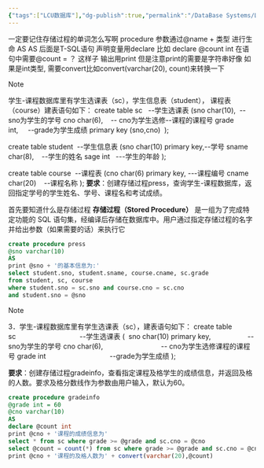 ```yaml
---
{"tags":["LCU数据库"],"dg-publish":true,"permalink":"/DataBase Systems/LCU Database System/专题六：存储过程/","dgPassFrontmatter":true,"noteIcon":"","created":"2025-08-15T09:39:19.209+08:00","updated":"2025-06-26T19:16:39.125+08:00"}
---
```



一定要记住存储过程的单词怎么写啊 procedure
参数通过@name + 类型 进行生命
AS
AS 后面是T-SQL语句
声明变量用declare  比如 declare @count int  在语句中需要@count = ？ 这样子
输出用print 但是注意print的需要是字符串好像 如果是int类型, 需要convert比如convert(varchar(20), count)来转换一下

> [!note]
> 学生-课程数据库里有学生选课表（sc），学生信息表（student）， 课程表（course）建表语句如下：
> create table sc   --学生选课表
> (sno char(10),  --sno为学生的学号
> cno char(6),    -- cno为学生选修--课程的课程号
> grade int,     --grade为学生成绩
> primary key (sno,cno)  );
> 
> create table student  --学生信息表
> (sno char(10) primary key,--学号
> sname char(8),    --学生的姓名
> sage int   ---学生的年龄
> );
> 
> create table course  --课程表
> (cno char(6) primary key, ---课程编号
> cname char(20)    --课程名称
> );
> **要求**：创建存储过程press，查询学生-课程数据库，返回指定学号的学生姓名、学号、课程名和考试成绩。

首先要知道什么是存储过程
**存储过程（Stored Procedure）** 是一组为了完成特定功能的 SQL 语句集，经编译后存储在数据库中。用户通过指定存储过程的名字并给出参数（如果需要的话）来执行它

```SQL
create procedure press
@sno varchar(10)
AS
print @sno + '的基本信息为:'
select student.sno, student.sname, course.cname, sc.grade
from student, sc, course
where student.sno = sc.sno and course.cno = sc.cno
and student.sno = @sno
```

> [!note]
> 3．学生-课程数据库里有学生选课表（sc），建表语句如下：
> create table sc                                 --学生选课表
> (  sno char(10) primary key,                   --sno为学生的学号
> cno char(6),                              -- cno为学生选修课程的课程号
> grade int                                 --grade为学生成绩
> );
> 
> **要求**：创建存储过程gradeinfo，查看指定课程及格学生的成绩信息，并返回及格的人数。要求及格分数线作为参数由用户输入，默认为60。

```SQL
create procedure gradeinfo
@grade int = 60
@cno varchar(10)
AS
declare @count int
print @cno + '课程的成绩信息为'
select * from sc where grade >= @grade and sc.cno = @cno
select @count = count(*) from sc where grade >= @grade and sc.cno = @cno
print @cno + '课程的及格人数为' + convert(varchar(20),@count)
```
